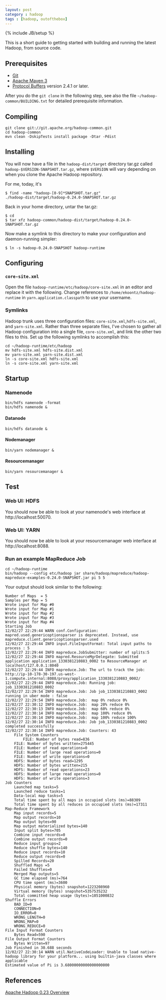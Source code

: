 ```yaml
---
layout: post
category : hadoop
tags : [hadoop, outofthebox]
---
```

{% include JB/setup %}

This is a short guide to getting started with building and running the latest Hadoop, from source code.

## Prerequisites

* [Git](http://git-scm.org)
* [Apache Maven 3](http://maven.apache.org/download.html)
* [Protocol Buffers](https://code.google.com/p/protobuf/downloads/list) version 2.4.1 or later.

After you do the `git clone` in the following step, see also the file
`~/hadoop-common/BUILDING.txt` for detailed prerequisite information.

## Compiling

    git clone git://git.apache.org/hadoop-common.git
    cd hadoop-common
    mvn clean -DskipTests install package -Dtar -Pdist

## Installing

You will now have a file in the `hadoop-dist/target` directory tar.gz
called `hadoop-$VERSION-SNAPSHOT.tar.gz`, where `$VERSION` will vary
depending on when you clone the Apache Hadoop repository.

For me, today, it's

    $ find -name "hadoop-[0-9]*SNAPSHOT.tar.gz"
    ./hadoop-dist/target/hadoop-0.24.0-SNAPSHOT.tar.gz

Back in your home directory, untar the tar.gz:

    $ cd
    $ tar xfz hadoop-common/hadoop-dist/target/hadoop-0.24.0-SNAPSHOT.tar.gz 

Now make a symlink to this directory to make your configuration and daemon-running simpler:

    $ ln -s hadoop-0.24.0-SNAPSHOT hadoop-runtime

## Configuring

### `core-site.xml`

Open the file `hadoop-runtime/etc/hadoop/core-site.xml` in an editor
and replace it with the following. Change references to `/home/ekoontz/hadoop-runtime` in `yarn.application.classpath` to use your username.

<script src="https://gist.github.com/1933913.js?file=core-site.xml">

</script>

### Symlinks

Hadoop trunk uses three configuration files:
`core-site.xml`,`hdfs-site.xml`, and `yarn-site.xml`. Rather than
three separate files, I've chosen to gather all Hadoop configuration
into a single file, `core-site.xml`, and link the other two files to
this. Set up the following symlinks to accomplish this:

    cd ~/hadoop-runtime/etc/hadoop
    mv hdfs-site.xml hdfs-site.dist.xml
    mv yarn-site.xml yarn-site.dist.xml
    ln -s core-site.xml hdfs-site.xml
    ln -s core-site.xml yarn-site.xml
    
## Startup

### Namenode

    bin/hdfs namenode -format
    bin/hdfs namenode &

#### Datanode

    bin/hdfs datanode &

#### Nodemanager
    
    bin/yarn nodemanager &
    
#### Resourcemanager

    bin/yarn resourcemanager &

## Test

### Web UI: HDFS

You should now be able to look at your namenode's web interface at http://localhost:50070.

### Web UI: YARN

You should now be able to look at your resourcemanager web interface at http://localhost:8088.

### Run an example MapReduce Job

    cd ~/hadoop-runtime
    bin/hadoop --config etc/hadoop jar share/hadoop/mapreduce/hadoop-mapreduce-examples-0.24.0-SNAPSHOT.jar pi 5 5

Your output should look similar to the following:

    Number of Maps  = 5
    Samples per Map = 5
    Wrote input for Map #0
    Wrote input for Map #1
    Wrote input for Map #2
    Wrote input for Map #3
    Wrote input for Map #4
    Starting Job
    12/02/27 22:29:44 WARN conf.Configuration: mapred.used.genericoptionsparser is deprecated. Instead, use mapreduce.client.genericoptionsparser.used
    12/02/27 22:29:44 INFO input.FileInputFormat: Total input paths to process : 5
    12/02/27 22:29:44 INFO mapreduce.JobSubmitter: number of splits:5
    12/02/27 22:29:44 INFO mapred.ResourceMgrDelegate: Submitted application application_1330381210883_0002 to ResourceManager at localhost/127.0.0.1:8040
    12/02/27 22:29:44 INFO mapreduce.Job: The url to track the job: http://ip-10-178-30-197.us-west-1.compute.internal:8088/proxy/application_1330381210883_0002/
    12/02/27 22:29:44 INFO mapreduce.Job: Running job: job_1330381210883_0002
    12/02/27 22:29:54 INFO mapreduce.Job: Job job_1330381210883_0002 running in uber mode : false
    12/02/27 22:29:54 INFO mapreduce.Job:  map 0% reduce 0%
    12/02/27 22:30:12 INFO mapreduce.Job:  map 20% reduce 0%
    12/02/27 22:30:13 INFO mapreduce.Job:  map 60% reduce 0%
    12/02/27 22:30:14 INFO mapreduce.Job:  map 100% reduce 0%
    12/02/27 22:30:14 INFO mapreduce.Job:  map 100% reduce 100%
    12/02/27 22:30:14 INFO mapreduce.Job: Job job_1330381210883_0002 completed successfully
    12/02/27 22:30:14 INFO mapreduce.Job: Counters: 43
    	File System Counters
    		FILE: Number of bytes read=836
		FILE: Number of bytes written=275445
		FILE: Number of read operations=0
		FILE: Number of large read operations=0
		FILE: Number of write operations=0
		HDFS: Number of bytes read=1295
		HDFS: Number of bytes written=215
		HDFS: Number of read operations=23
		HDFS: Number of large read operations=0
		HDFS: Number of write operations=3
	Job Counters 
		Launched map tasks=5
		Launched reduce tasks=1
		Data-local map tasks=5
		Total time spent by all maps in occupied slots (ms)=88309
		Total time spent by all reduces in occupied slots (ms)=17311
	Map-Reduce Framework
		Map input records=5
		Map output records=10
		Map output bytes=90
		Map output materialized bytes=140
		Input split bytes=705
		Combine input records=0
		Combine output records=0
		Reduce input groups=2
		Reduce shuffle bytes=140
		Reduce input records=10
		Reduce output records=0
		Spilled Records=20
		Shuffled Maps =5
		Failed Shuffles=0
		Merged Map outputs=5
		GC time elapsed (ms)=764
		CPU time spent (ms)=3600
		Physical memory (bytes) snapshot=1223208960
		Virtual memory (bytes) snapshot=5357535232
		Total committed heap usage (bytes)=1051000832
	Shuffle Errors
		BAD_ID=0
		CONNECTION=0
		IO_ERROR=0
		WRONG_LENGTH=0
		WRONG_MAP=0
		WRONG_REDUCE=0
	File Input Format Counters 
		Bytes Read=590
	File Output Format Counters 
		Bytes Written=97
    Job Finished in 30.688 seconds
    12/02/27 22:30:14 WARN util.NativeCodeLoader: Unable to load native-hadoop library for your platform... using builtin-java classes where applicable
    Estimated value of Pi is 3.68000000000000000000


## References

[Apache Hadoop 0.23 Overview](http://hadoop.apache.org/common/docs/r0.23.0/)
